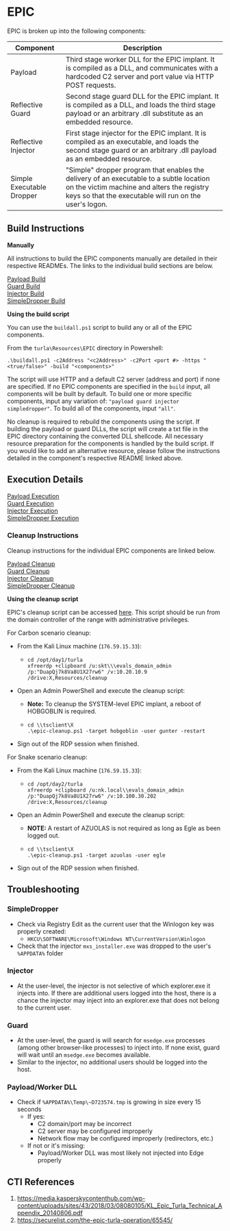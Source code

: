 # EPIC

EPIC is broken up into the following components:

| Component | Description |
| --- | --- |
| Payload | Third stage worker DLL for the EPIC implant. It is compiled as a DLL, and communicates with a hardcoded C2 server and port value via HTTP POST requests. |
| Reflective Guard | Second stage guard DLL for the EPIC implant. It is compiled as a DLL, and loads the third stage payload or an arbitrary .dll substitute as an embedded resource. |
| Reflective Injector | First stage injector for the EPIC implant. It is compiled as an executable, and loads the second stage guard or an arbitrary .dll payload as an embedded resource. |
| Simple Executable Dropper | "Simple" dropper program that enables the delivery of an executable to a subtle location on the victim machine and alters the registry keys so that the executable will run on the user's logon. |

## Build Instructions

**Manually**

All instructions to build the EPIC components manually are detailed in their respective READMEs. The links to the individual build sections are below.

[Payload Build](./payload/README.md#build-instructions) \
[Guard Build](./Defense-Evasion/reflective-guard/reflective-guard/README.md#build-instructions) \
[Injector Build](./Defense-Evasion/reflective_injector/reflective_injector/README.md#build-instructions) \
[SimpleDropper Build](../SimpleDropper/SimpleDropper/README.md#build-instructions)

**Using the build script**

You can use the `buildall.ps1` script to build any or all of the EPIC components.

From the `turla\Resources\EPIC` directory in Powershell:

```
.\buildall.ps1 -c2Address "<c2Address>" -c2Port <port #> -https "<true/false>" -build "<components>"
```

The script will use HTTP and a default C2 server (address and port) if none are specified. If no EPIC components are specified in the `build` input, all components will be built by default. To build one or more specific components, input any variation of: `"payload guard injector simpledropper"`. To build all of the components, input `"all"`.

No cleanup is required to rebuild the components using the script. If building the payload or guard DLLs, the script will create a txt file in the EPIC directory containing the converted DLL shellcode. All necessary resource preparation for the components is handled by the build script. If you would like to add an alternative resource, please follow the instructions detailed in the component's respective README linked above.

## Execution Details

[Payload Execution](./payload/README.md#execution) \
[Guard Execution](./Defense-Evasion/reflective-guard/reflective-guard/README.md#execution) \
[Injector Execution](./Defense-Evasion/reflective_injector/reflective_injector/README.md#execution) \
[SimpleDropper Execution](../SimpleDropper/SimpleDropper/README.md#execution)

### Cleanup Instructions

Cleanup instructions for the individual EPIC components are linked below.

[Payload Cleanup](./payload/README.md#cleanup-instructions) \
[Guard Cleanup](./Defense-Evasion/reflective-guard/reflective-guard/README.md#cleanup-instructions) \
[Injector Cleanup](./Defense-Evasion/reflective_injector/reflective_injector/README.md#cleanup-instructions) \
[SimpleDropper Cleanup](./SimpleDropper/SimpleDropper/README.md#cleanup-instructions)

**Using the cleanup script**

EPIC's cleanup script can be accessed [here](../cleanup/EPIC/epic_cleanup.ps1).
This script should be run from the domain controller of the range with
administrative privileges.

For Carbon scenario cleanup:

* From the Kali Linux machine (`176.59.15.33`):

  * ```
    cd /opt/day1/turla
    xfreerdp +clipboard /u:skt\\\evals_domain_admin /p:"DuapQj7k8Va8U1X27rw6" /v:10.20.10.9 /drive:X,Resources/cleanup
    ```

* Open an Admin PowerShell and execute the cleanup script:
  * **Note:** To cleanup the SYSTEM-level EPIC implant, a reboot of HOBGOBLIN
    is required.

  * ```
    cd \\tsclient\X
    .\epic-cleanup.ps1 -target hobgoblin -user gunter -restart
    ```

* Sign out of the RDP session when finished.

For Snake scenario cleanup:

* From the Kali Linux machine (`176.59.15.33`):

  * ```
    cd /opt/day2/turla
    xfreerdp +clipboard /u:nk.local\\evals_domain_admin /p:"DuapQj7k8Va8U1X27rw6" /v:10.100.30.202 /drive:X,Resources/cleanup
    ```

* Open an Admin PowerShell and execute the cleanup script:
  * **NOTE:** A restart of AZUOLAS is not required as long as Egle as been
  logged out.

  * ```
    cd \\tsclient\X
    .\epic-cleanup.ps1 -target azuolas -user egle
    ```

* Sign out of the RDP session when finished.

## Troubleshooting

### SimpleDropper

* Check via Registry Edit as the current user that the Winlogon key was
  properly created:
  * `HKCU\SOFTWARE\Microsoft\Windows NT\CurrentVersion\Winlogon`
* Check that the injector `mxs_installer.exe` was dropped to the user's
  `%APPDATA%` folder

### Injector

* At the user-level, the injector is not selective of which explorer.exe
   it injects into. If there are additional users logged into the host, there
   is a chance the injector may inject into an explorer.exe that does not
   belong to the current user.

### Guard

* At the user-level, the guard is will search for `msedge.exe` processes
   (among other browser-like processes) to inject into. If none exist, guard
   will wait until an `msedge.exe` becomes available.
* Similar to the injector, no additional users should be logged into the host.

### Payload/Worker DLL

* Check if `%APPDATA%\Temp\~D723574.tmp` is growing in size every 15 seconds
  * If yes:
    * C2 domain/port may be incorrect
    * C2 server may be configured improperly
    * Network flow may be configured improperly (redirectors, etc.)
  * If not or it's missing:
    * Payload/Worker DLL was most likely not injected into Edge properly

## CTI References

1. <https://media.kasperskycontenthub.com/wp-content/uploads/sites/43/2018/03/08080105/KL_Epic_Turla_Technical_Appendix_20140806.pdf>
2. <https://securelist.com/the-epic-turla-operation/65545/>
